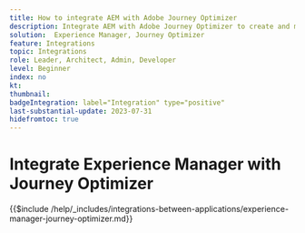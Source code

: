 ```yaml
---
title: How to integrate AEM with Adobe Journey Optimizer 
description: Integrate AEM with Adobe Journey Optimizer to create and manage customer journeys.
solution:  Experience Manager, Journey Optimizer
feature: Integrations
topic: Integrations
role: Leader, Architect, Admin, Developer
level: Beginner
index: no
kt:
thumbnail:
badgeIntegration: label="Integration" type="positive"
last-substantial-update: 2023-07-31
hidefromtoc: true
---
```


# Integrate Experience Manager with Journey Optimizer

{{$include /help/_includes/integrations-between-applications/experience-manager-journey-optimizer.md}}
